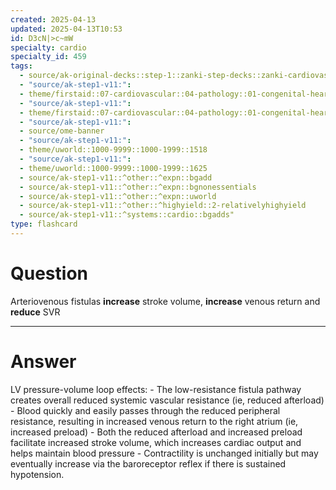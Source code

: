 ```yaml
---
created: 2025-04-13
updated: 2025-04-13T10:53
id: D3cN|>c~mW
specialty: cardio
specialty_id: 459
tags:
  - source/ak-original-decks::step-1::zanki-step-decks::zanki-cardiovascular::cardio-pathology
  - "source/ak-step1-v11:": 
  - theme/firstaid::07-cardiovascular::04-pathology::01-congenital-heart-diseases
  - "source/ak-step1-v11:": 
  - theme/firstaid::07-cardiovascular::04-pathology::01-congenital-heart-diseases::left-right-shunt::eisenmenger-syndrome
  - "source/ak-step1-v11:": 
  - source/ome-banner
  - "source/ak-step1-v11:": 
  - theme/uworld::1000-9999::1000-1999::1518
  - "source/ak-step1-v11:": 
  - theme/uworld::1000-9999::1000-1999::1625
  - source/ak-step1-v11::^other::^expn::bgadd
  - source/ak-step1-v11::^other::^expn::bgnonessentials
  - source/ak-step1-v11::^other::^expn::uworld
  - source/ak-step1-v11::^other::^highyield::2-relativelyhighyield
  - source/ak-step1-v11::^systems::cardio::bgadds"
type: flashcard
---
```


# Question
Arteriovenous fistulas   **increase** stroke volume,  **increase** venous return and  **reduce** SVR

---

# Answer
LV pressure-volume loop effects:   - The low-resistance fistula pathway creates overall reduced systemic vascular resistance (ie, reduced afterload) - Blood quickly and easily passes through the reduced peripheral resistance, resulting in increased venous return to the right atrium (ie, increased preload)  - Both the reduced afterload and increased preload facilitate increased stroke volume, which increases cardiac output and helps maintain blood pressure - Contractility is unchanged initially but may eventually increase via the baroreceptor reflex if there is sustained hypotension.